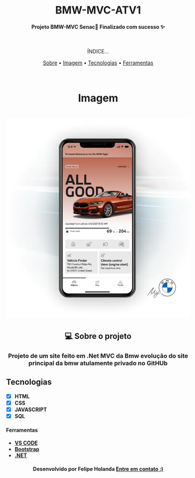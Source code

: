 <h1 align="center">BMW-MVC-ATV1</h1>

<p align="center">
 <h4 align="center"> Projeto BMW-MVC Senac🚀 Finalizado com sucesso ✨
  </h4>

<br>
<p align="center">ÍNDICE...</p>
<p align="center"><a href="#-sobre-o-projeto">Sobre</a> • 
<a href="#Imagem">Imagem</a> • 
<a href="#Tecnologias">Tecnologias</a> • 
<a href="#Ferramentas">Ferramentas</a></p>
 
</p>
<br>
<h1 align="center">Imagem</h1>

<h1 align="center">
   <img alt="Readme" title="Readme" src="wwwroot/Imagens/MyBMW_Module_Mobile.jpg"/>
</h1>

<!--Sobre o projeto-->
<h2 align="center">💻 Sobre o projeto</h2>

<h3 align="center">Projeto de um site feito em .Net MVC da Bmw evolução do site principal da bmw atulamente privado no GitHUb</h3>


## Tecnologias

- [x] **HTML**
- [x] **CSS**
- [x] **JAVASCRIPT**
- [x] **SQL**

#### Ferramentas
- [**VS CODE**](https://code.visualstudio.com/)
- [**Bootstrap**](https://getbootstrap.com/)
- [**.NET**](https://dotnet.microsoft.com/en-us/)


<h4 align=center>Desenvolvido por Felipe Holanda <a href="https://www.linkedin.com/in/felipe-holanda-de-freitas-3a91281a2/"> <strong>Entre em contato</strong> :)</a></a></h4>





